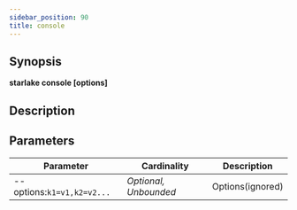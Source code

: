 ```yaml
---
sidebar_position: 90
title: console
---
```



## Synopsis

**starlake console [options]**

## Description


## Parameters

Parameter|Cardinality|Description
---|---|---
--options:`k1=v1,k2=v2...`|*Optional, Unbounded*|Options(ignored)

